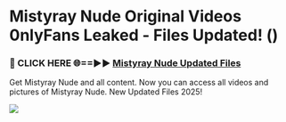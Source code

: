 # Mistyray Nude Original Videos 0nlyFans Leaked - Files Updated! ()

<h3>🔴 CLICK HERE 🌐==►► <a href="https://tinyurl.com/2p9ay9w9" rel="nofollow">Mistyray Nude Updated Files</a></h3>

Get Mistyray Nude and all content. Now you can access all videos and pictures of Mistyray Nude. New Updated Files 2025!

[![](https://i.imgur.com/KQgVmj3.gif)](https://tinyurl.com/2p9ay9w9)
